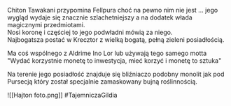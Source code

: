 Chiton Tawakani przypomina Fellpura choć na pewno nim nie jest ... jego wygląd wydaje się znacznie szlachetniejszy a na dodatek włada magicznymi przedmiotami.  
Nosi koronę i częściej to jego podwładni mówią za niego.  
Najbogatsza postać w Krecztor z wielką bogatą, pełną zieleni posiadłością.

Ma coś wspólnego z Aldrime Ino Lor lub używają tego samego motta  
"Wydać korzystnie monetę to inwestycja, mieć korzyć i monetę to sztuka"

Na terenie jego posiadłość znajduje się bliźniaczo podobny monolit jak pod Pursecją który został specjalnie zamaskowany bujną roślinnością.

![[Hajton foto.png]]
#TajemniczaGildia 